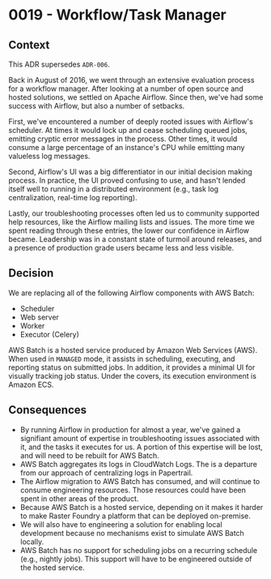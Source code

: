 # 0019 - Workflow/Task Manager

## Context

This ADR supersedes `ADR-006`.

Back in August of 2016, we went through an extensive evaluation process for a workflow manager. After looking at a number of open source and hosted solutions, we settled on Apache Airflow. Since then, we've had some success with Airflow, but also a number of setbacks.

First, we've encountered a number of deeply rooted issues with Airflow's scheduler. At times it would lock up and cease scheduling queued jobs, emitting cryptic error messages in the process. Other times, it would consume a large percentage of an instance's CPU while emitting many valueless log messages.

Second, Airflow's UI was a big differentiator in our initial decision making process. In practice, the UI proved confusing to use, and hasn't lended itself well to running in a distributed environment (e.g., task log centralization, real-time log reporting).

Lastly, our troubleshooting processes often led us to community supported help resources, like the Airflow mailing lists and issues. The more time we spent reading through these entries, the lower our confidence in Airflow became. Leadership was in a constant state of turmoil around releases, and a presence of production grade users became less and less visible.

## Decision

We are replacing all of the following Airflow components with AWS Batch:

- Scheduler
- Web server
- Worker
- Executor (Celery)

AWS Batch is a hosted service produced by Amazon Web Services (AWS). When used in `MANAGED` mode, it assists in scheduling, executing, and reporting status on submitted jobs. In addition, it provides a minimal UI for visually tracking job status. Under the covers, its execution environment is Amazon ECS.

## Consequences

- By running Airflow in production for almost a year, we've gained a signifiant amount of expertise in troubleshooting issues associated with it, and the tasks it executes for us. A portion of this expertise will be lost, and will need to be rebuilt for AWS Batch.
- AWS Batch aggregates its logs in CloudWatch Logs. The is a departure from our approach of centralizing logs in Papertrail.
- The Airflow migration to AWS Batch has consumed, and will continue to consume engineering resources. Those resources could have been spent in other areas of the product.
- Because AWS Batch is a hosted service, depending on it makes it harder to make Raster Foundry a platform that can be deployed on-premise.
- We will also have to engineering a solution for enabling local development because no mechanisms exist to simulate AWS Batch locally.
- AWS Batch has no support for scheduling jobs on a recurring schedule (e.g., nightly jobs). This support will have to be engineered outside of the hosted service.

